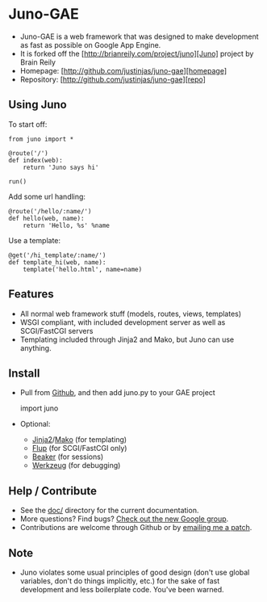 
Juno-GAE
====

* Juno-GAE is a web framework that was designed to make development as fast
  as possible on Google App Engine.
* It is forked off the [http://brianreily.com/project/juno][Juno] project by Brain Reily
* Homepage: [http://github.com/justinjas/juno-gae][homepage]
* Repository: [http://github.com/justinjas/juno-gae][repo]


Using Juno
----------

To start off:

    from juno import *

    @route('/')
    def index(web):
        return 'Juno says hi'

    run()

Add some url handling:

    @route('/hello/:name/')
    def hello(web, name):
        return 'Hello, %s' %name

Use a template:

    @get('/hi_template/:name/')
    def template_hi(web, name):
        template('hello.html', name=name)


Features
--------

* All normal web framework stuff (models, routes, views, templates)
* WSGI compliant, with included development server as well as SCGI/FastCGI servers
* Templating included through Jinja2 and Mako, but Juno can use anything.


Install
-------

* Pull from [Github][repo], and then add juno.py to your GAE project

    import juno


* Optional: 
    * [Jinja2][jinja2]/[Mako][mako] (for templating)
    * [Flup][flup]        (for SCGI/FastCGI only)
    * [Beaker][beaker]      (for sessions)
    * [Werkzeug][werkzeug] (for debugging)


Help / Contribute
-----------------

* See the [doc/][docs] directory for the current documentation.
* More questions? Find bugs? [Check out the new Google group][list].
* Contributions are welcome through Github or by [emailing me a patch][email].


Note
----

* Juno violates some usual principles of good design (don't use global
  variables, don't do things implicitly, etc.) for the sake of fast
  development and less boilerplate code.  You've been warned.


[homepage]:   http://github.com/justinjas/juno-gae
[repo]:       http://github.com/justinjas/juno-gae
[docs]:       http://github.com/justinjas/juno-gae/tree/master/doc/
[jinja2]:     http://jinja.pocoo.org/2/
[mako]:       http://www.makotemplates.org
[flup]:       http://trac.saddi.org/flup/
[beaker]:     http://wiki.pylonshq.com/display/beaker/Home
[list]:       http://groups.google.com/group/juno-framework
[email]:      mailto:brian@brianreily.com
[wiki]:       http://wiki.github.com/justinjas/juno-gae/
[q&a]:        http://wiki.github.com/justinjas/juno-gae/questions-and-answers
[werkzeug]:   http://dev.pocoo.org/projects/werkzeug
